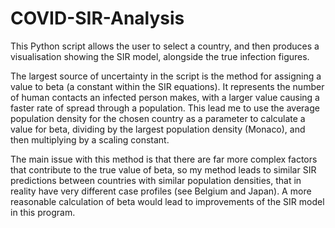 # COVID-SIR-Analysis
This Python script allows the user to select a country, and then produces a visualisation showing the SIR model, alongside the true infection figures.

The largest source of uncertainty in the script is the method for assigning a value to beta (a constant within the SIR equations). 
It represents the number of human contacts an infected person makes, with a larger value causing a faster rate of spread through a population. 
This lead me to use the average population density for the chosen country as a parameter to calculate a value for beta, dividing by the largest population density (Monaco), and then multiplying by a scaling constant. 

The main issue with this method is that there are far more complex factors that contribute to the true value of beta, so my method leads to similar SIR predictions between countries with similar population densities, that in reality have very different case profiles (see Belgium and Japan). A more reasonable calculation of beta would lead to improvements of the SIR model in this program.
